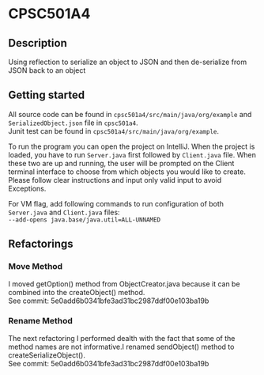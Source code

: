 # CPSC501A4

## Description
Using reflection to serialize an object to JSON and then de-serialize from JSON back to an object

## Getting started

All source code can be found in `cpsc501a4/src/main/java/org/example` and `SerializedObject.json` file in `cpsc501a4`.\
Junit test can be found in `cpsc501a4/src/main/java/org/example`.

To run the program you can open the project on IntelliJ. When the project is loaded, you have to run `Server.java` first followed by `Client.java` file. When these two are up and running, the user will be prompted on the Client terminal interface to choose from which objects you would like to create. Please follow clear instructions and input only valid input to avoid Exceptions.


For VM flag, add following commands to run configuration of both `Server.java` and `Client.java` files:\
```--add-opens java.base/java.util=ALL-UNNAMED```

## Refactorings

### Move Method
I moved getOption() method from ObjectCreator.java because it can be combined into the createObject() method.\
See commit: 5e0add6b0341bfe3ad31bc2987ddf00e103ba19b

### Rename Method
The next refactoring I performed dealth with the fact that some of the method names are not informative.I renamed sendObject() method to createSerializeObject().\
See commit: 5e0add6b0341bfe3ad31bc2987ddf00e103ba19b


